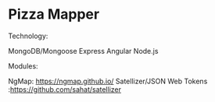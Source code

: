 # Pizza Mapper

Technology:

MongoDB/Mongoose
Express
Angular
Node.js

Modules:

NgMap: https://ngmap.github.io/
Satellizer/JSON Web Tokens :https://github.com/sahat/satellizer
